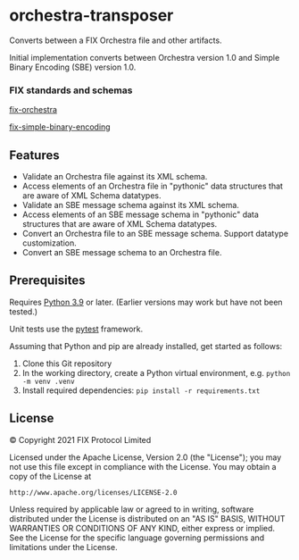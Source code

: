 # orchestra-transposer

Converts between a FIX Orchestra file and other artifacts.

Initial implementation converts between Orchestra version 1.0 and Simple Binary Encoding (SBE) version 1.0.

### FIX standards and schemas

[fix-orchestra](https://github.com/FIXTradingCommunity/fix-orchestra)

[fix-simple-binary-encoding](https://github.com/FIXTradingCommunity/fix-simple-binary-encoding)

## Features

* Validate an Orchestra file against its XML schema.
* Access elements of an Orchestra file in "pythonic" data structures that are aware of XML Schema datatypes.
* Validate an SBE message schema against its XML schema.
* Access elements of an SBE message schema in "pythonic" data structures that are aware of XML Schema datatypes.
* Convert an Orchestra file to an SBE message schema. Support datatype customization.
* Convert an SBE message schema to an Orchestra file.

## Prerequisites

Requires [Python 3.9](https://www.python.org/downloads/release/python-390/) or later. (Earlier versions may work but have not been tested.)

Unit tests use the [pytest](https://docs.pytest.org/en/6.2.x/) framework.

Assuming that Python and pip are already installed, get started as follows:
1. Clone this Git repository
2. In the working directory, create a Python virtual environment, e.g. `python -m venv .venv`
3. Install required dependencies: `pip install -r requirements.txt`


## License

© Copyright 2021 FIX Protocol Limited

Licensed under the Apache License, Version 2.0 (the "License");
you may not use this file except in compliance with the License.
You may obtain a copy of the License at

    http://www.apache.org/licenses/LICENSE-2.0

Unless required by applicable law or agreed to in writing, software
distributed under the License is distributed on an "AS IS" BASIS,
WITHOUT WARRANTIES OR CONDITIONS OF ANY KIND, either express or implied.
See the License for the specific language governing permissions and
limitations under the License.